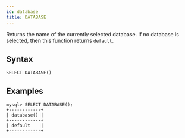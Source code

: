 ```yaml
---
id: database
title: DATABASE
---
```


Returns the name of the currently selected database. If no database is selected, then this function returns `default`.

## Syntax

```
SELECT DATABASE() 
```

## Examples

```
mysql> SELECT DATABASE();
+------------+
| database() |
+------------+
| default    |
+------------+
```
